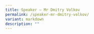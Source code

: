 ```yaml
---
title: Speaker – Mr Dmitry Volkov
permalink: /speaker-mr-dmitry-volkov/
variant: markdown
description: ""
---
```

